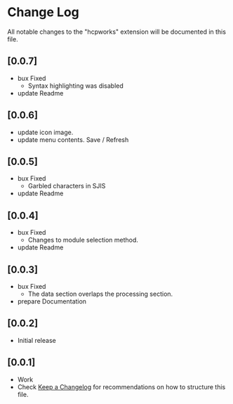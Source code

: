 # Change Log

All notable changes to the "hcpworks" extension will be documented in this file.

## [0.0.7]

- bux Fixed
    - Syntax highlighting was disabled
- update Readme

## [0.0.6]

- update icon image.
- update menu contents. Save / Refresh

## [0.0.5]

- bux Fixed
    - Garbled characters in SJIS
- update Readme

## [0.0.4]

- bux Fixed
    - Changes to module selection method.
- update Readme

## [0.0.3]

- bux Fixed
    - The data section overlaps the processing section.
- prepare Documentation

## [0.0.2]

- Initial release

## [0.0.1]

- Work
- Check [Keep a Changelog](http://keepachangelog.com/) for recommendations on how to structure this file.
